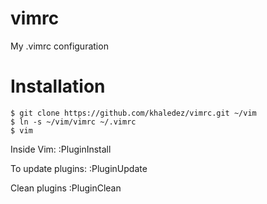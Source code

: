 vimrc
=====

My .vimrc configuration

Installation
=
    $ git clone https://github.com/khaledez/vimrc.git ~/vim
    $ ln -s ~/vim/vimrc ~/.vimrc
    $ vim

Inside Vim:
    :PluginInstall

To update plugins:
    :PluginUpdate

Clean plugins
    :PluginClean
